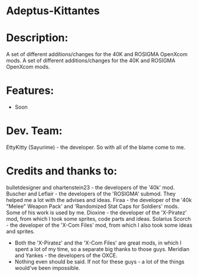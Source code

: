 # Adeptus-Kittantes
# Description:
A set of different additions/changes for the 40K and ROSIGMA OpenXcom mods. A set of different additions/changes for the 40K and ROSIGMA OpenXcom mods.
# Features:
- Soon
# Dev. Team:
EttyKitty (Sayurime) - the developer. So with all of the blame come to me.
# Credits and thanks to:
bulletdesigner and ohartenstein23 - the developers of the '40k' mod.
Buscher and Leflair - the developers of the 'ROSIGMA' submod. They helped me a lot with the advises and ideas.
Firaa - the developer of the '40k "Melee" Weapon Pack' and 'Randomized Stat Caps for Soldiers' mods. Some of his work is used by me.
Dioxine - the developer of the 'X-Piratez' mod, from which I took some sprites, code parts and ideas.
Solarius Scorch - the developer of the 'X-Com Files' mod, from which I also took some ideas and sprites.
- Both the 'X-Piratez' and the 'X-Com Files' are great mods, in which I spent a lot of my time, so a separate big thanks to those guys.
Meridian and Yankes - the developers of the OXCE.
- Nothing even should be said. If not for these guys - a lot of the things would've been impossible.
